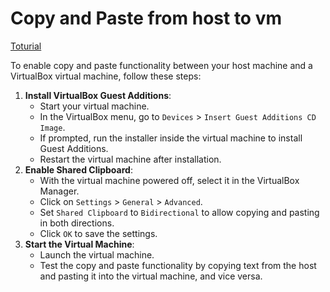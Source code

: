 # Copy and Paste from host to vm

[Toturial](https://www.youtube.com/watch?v=saiy4_XsLoA&ab_channel=InnoTechy)

To enable copy and paste functionality between your host machine and a VirtualBox virtual machine, follow these steps:

1. **Install VirtualBox Guest Additions**:
    - Start your virtual machine.
    - In the VirtualBox menu, go to `Devices` > `Insert Guest Additions CD Image`.
    - If prompted, run the installer inside the virtual machine to install Guest Additions.
    - Restart the virtual machine after installation.
2. **Enable Shared Clipboard**:
    - With the virtual machine powered off, select it in the VirtualBox Manager.
    - Click on `Settings` > `General` > `Advanced`.
    - Set `Shared Clipboard` to `Bidirectional` to allow copying and pasting in both directions.
    - Click `OK` to save the settings.
3. **Start the Virtual Machine**:
    - Launch the virtual machine.
    - Test the copy and paste functionality by copying text from the host and pasting it into the virtual machine, and vice versa.